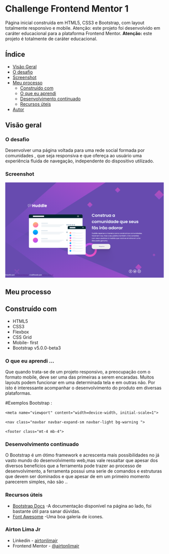 # Challenge Frontend Mentor 1
Página inicial construída em HTML5, CSS3 e Bootstrap, com layout totalmente responsivo e mobile. Atenção: este projeto foi desenvolvido em caráter educacional para a plataforma Frontend Mentor. 
<b>Atenção:</b> este projeto é totalmente de caráter educacional.

## Índice

  - [Visão Geral](#Visão-Geral)
  - [O desafio](#O-desafio)
  - [Screenshot](#screenshot)
- [Meu processo](#Meu-processo)
  - [Construído com](#Construído-com)
  - [O que eu aprendi](#O-que-eu-aprendi)
  - [Desenvolvimento continuado](#desenvolvimento-continuado)
  - [Recursos úteis](#recursos-uteis)
- [Autor](#Autor)



## Visão geral

### O desafio

Desenvolver uma página voltada para uma rede social formada por comunidades , que seja responsiva e que ofereça ao usuário uma experiência fluida de navegação, independente do dispositivo utilizado.



### Screenshot

![Clone da página principal do serviço de redes sociais](https://github.com/airtonlimajr/challengefrontendmentor1/blob/main/screenshot.png)



## Meu processo

## Construído com

- HTML5
- CSS3
- Flexbox
- CSS Grid
- Mobile- first
- Bootstrap v5.0.0-beta3

### O que eu aprendi ...

Que quando trata-se de um projeto responsivo, a preocupação com o formato mobile, deve ser uma das primeiras a serem encaradas. Muitos layouts podem funcionar em uma determinada tela e em outras não. Por isto é interessante acompanhar o desenvolvimento do produto em diversas plataformas.

#Exemplos Bootstrap : 

```
<meta name="viewport" content="width=device-width, initial-scale=1">
```
```
<nav class="navbar navbar-expand-sm navbar-light bg-warning ">

```
```
<footer class="mt-4 mb-4">

```




### Desenvolvimento continuado

O Bootstrap é um ótimo framework e acrescenta mais possibilidades no já vasto mundo do desenvolvimento web,mas vale ressaltar que apesar dos diversos benefícios que a ferramenta pode trazer ao processo de desenvolvimento,
a ferramenta possui uma serie de comandos e estruturas que devem ser dominados e que apesar de em um primeiro momento parecerem simples, não são ..


### Recursos úteis

- [Bootstrap Docs](https://getbootstrap.com/docs/5.0/getting-started/introduction/) -A documentação disponível na página ao lado, foi bastante útil para sanar dúvidas.
- [Font Awesome](https://fontawesome.com/icons?d=gallery&p=2) -Uma boa galeria de ícones. 


### Airton Lima Jr

- Linkedin - [airtonlimajr](https://www.linkedin.com/in/airtonlimajr/)
- Frontend Mentor - [@airtonlimajr](https://www.frontendmentor.io/profile/airtonlimajr)
